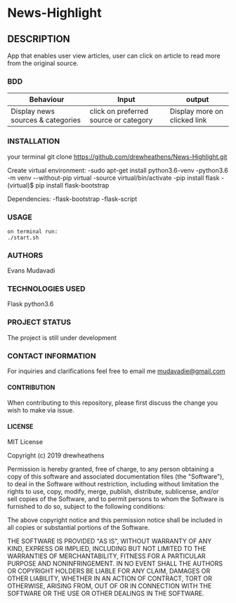# News-Highlight

## DESCRIPTION

App that enables user view articles, user can click on article to read more from the original source.

### BDD
|Behaviour|Input|output|
|---------|-----|------|
|Display news sources & categories|click on preferred source or category|Display more on clicked link|  


### INSTALLATION
 your terminal git clone https://github.com/drewheathens/News-Highlight.git

 Create virtual environment:
 -sudo apt-get install python3.6-venv
 -python3.6 -m venv --without-pip virtual
 -source virtual/bin/activate
 -pip install flask
 -(virtual)$ pip install flask-bootstrap

 Dependencies:
 -flask-bootstrap
 -flask-script

### USAGE
    on terminal run:
    ./start.sh


### AUTHORS

Evans Mudavadi

### TECHNOLOGIES USED

Flask
python3.6

### PROJECT STATUS

The project is still under development

### CONTACT INFORMATION

For inquiries and clarifications feel free to email me mudavadie@gmail.com

#### **CONTRIBUTION**

When contributing to this repository, please first discuss the change you wish to make via issue.

#### LICENSE

MIT License

Copyright (c) 2019 drewheathens

Permission is hereby granted, free of charge, to any person obtaining a copy
of this software and associated documentation files (the "Software"), to deal
in the Software without restriction, including without limitation the rights
to use, copy, modify, merge, publish, distribute, sublicense, and/or sell
copies of the Software, and to permit persons to whom the Software is
furnished to do so, subject to the following conditions:

The above copyright notice and this permission notice shall be included in all
copies or substantial portions of the Software.

THE SOFTWARE IS PROVIDED "AS IS", WITHOUT WARRANTY OF ANY KIND, EXPRESS OR
IMPLIED, INCLUDING BUT NOT LIMITED TO THE WARRANTIES OF MERCHANTABILITY,
FITNESS FOR A PARTICULAR PURPOSE AND NONINFRINGEMENT. IN NO EVENT SHALL THE
AUTHORS OR COPYRIGHT HOLDERS BE LIABLE FOR ANY CLAIM, DAMAGES OR OTHER
LIABILITY, WHETHER IN AN ACTION OF CONTRACT, TORT OR OTHERWISE, ARISING FROM,
OUT OF OR IN CONNECTION WITH THE SOFTWARE OR THE USE OR OTHER DEALINGS IN THE
SOFTWARE.
